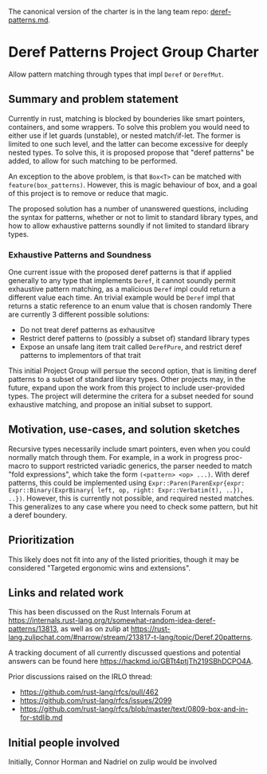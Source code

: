 The canonical version of the charter is in the lang team repo: [deref-patterns.md](https://github.com/rust-lang/lang-team/blob/master/projects/deref-patterns.md).

# Deref Patterns Project Group Charter

Allow pattern matching through types that impl `Deref` or `DerefMut`. 

## Summary and problem statement

Currently in rust, matching is blocked by bounderies like smart pointers, containers, and some wrappers. 
To solve this problem you would need to either use if let guards (unstable), or nested match/if-let. 
The former is limited to one such level, and the latter can become excessive for deeply nested types. 
To solve this, it is proposed propose that "deref patterns" be added, to allow for such matching to be performed.

An exception to the above problem, is that `Box<T>` can be matched with `feature(box_patterns)`. 
However, this is magic behaviour of box, and a goal of this project is to remove or reduce that magic. 

The proposed solution has a number of unanswered questions, including the syntax for patterns, whether or not to limit to standard library types,
 and how to allow exhaustive patterns soundly if not limited to standard library types. 

### Exhaustive Patterns and Soundness

One current issue with the proposed deref patterns is that if applied generally to any type that implements `Deref`, 
it cannot soundly permit exhaustive pattern matching, as a malicious `Deref` impl could return a different value each time.
An trivial example would be  `Deref` impl that returns a static reference to an enum value that is chosen randomly
There are currently 3 different possible solutions:
* Do not treat deref patterns as exhausitve
* Restrict deref patterns to (possibly a subset of) standard library types
* Expose an unsafe lang item trait called `DerefPure`, and restrict deref patterns to implementors of that trait

This initial Project Group will persue the second option, that is limiting deref patterns to a subset of standard library types. Other projects may, in the future, expand upon the work from this project to include user-provided types. The project will determine the critera for a subset needed for sound exhaustive matching, and propose an initial subset to support.


## Motivation, use-cases, and solution sketches

Recursive types necessarily include smart pointers, even when you could normally match through them.
For example, in a work in progress proc-macro to support restricted variadic generics, the parser needed to match "fold expressions", which take the form `(<pattern> <op> ...)`. With deref patterns, this could be implemented using `Expr::Paren(ParenExpr{expr: Expr::Binary(ExprBinary{ left, op, right: Expr::Verbatim(t), ..}), ..})`. However, this is currently not possible, and required nested matches.  
This generalizes to any case where you need to check some pattern, but hit a deref boundery. 



## Prioritization

This likely does not fit into any of the listed priorities, though it may be considered "Targeted ergonomic wins and extensions".

## Links and related work

This has been discussed on the Rust Internals Forum at <https://internals.rust-lang.org/t/somewhat-random-idea-deref-patterns/13813>, 
as well as on zulip at <https://rust-lang.zulipchat.com/#narrow/stream/213817-t-lang/topic/Deref.20patterns>. 

A tracking document of all currently discussed questions and potential answers can be found here <https://hackmd.io/GBTt4ptjTh219SBhDCPO4A>. 

Prior discussions raised on the IRLO thread:
* https://github.com/rust-lang/rfcs/pull/462
* https://github.com/rust-lang/rfcs/issues/2099
* https://github.com/rust-lang/rfcs/blob/master/text/0809-box-and-in-for-stdlib.md

## Initial people involved

Initially, Connor Horman and Nadriel on zulip would be involved

